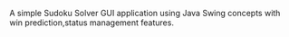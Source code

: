 A simple Sudoku Solver GUI application using Java Swing concepts with win prediction,status management features.
